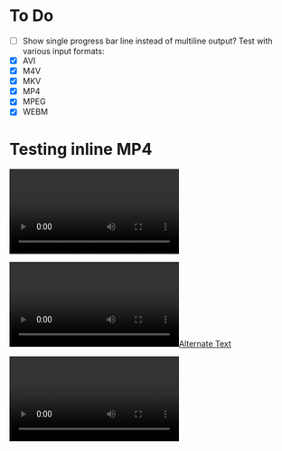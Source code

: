 # To Do
- [ ] Show single progress bar line instead of multiline output?
Test with various input formats:
- [x] AVI
- [x] M4V
- [x] MKV
- [x] MP4
- [x] MPEG
- [x] WEBM

# Testing inline MP4
![video](Wasta-System-Monitor.n.mp4)

[![Alternate Text](Wasta-System-Monitor.n.mp4)](Wasta-System-Monitor.n.mp4 "Link Title")

<video loop="true" autoplay="autoplay" controls>
    <source src="Wasta-System-Monitor.n.mp4" type="video/mp4" />
</video>
